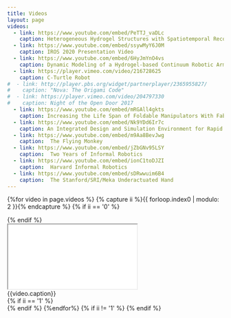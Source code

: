 ```yaml
---
title: Videos
layout: page
videos:
  - link: https://www.youtube.com/embed/PeTTJ_vaDLc
    caption: Heterogeneous Hydrogel Structures with Spatiotemporal Reconfigurability using Addressable and Tunable Voxels
  - link: https://www.youtube.com/embed/ssywMyY6J0M
    caption: IROS 2020 Presentation Video
  - link: https://www.youtube.com/embed/6HyJmYnO4vs
    caption: Dynamic Modeling of a Hydrogel-based Continuum Robotic Arm with Experimental Validation
  - link: https://player.vimeo.com/video/216728625
    caption: C-Turtle Robot
#  - link: http://player.pbs.org/widget/partnerplayer/2365955827/
#    caption: "Nova: The Origami Code"
#  - link: https://player.vimeo.com/video/204797330
#    caption: Night of the Open Door 2017
  - link: https://www.youtube.com/embed/mRGAll4gkts
    caption: Increasing the Life Span of Foldable Manipulators With Fabric
  - link: https://www.youtube.com/embed/Nk9YDd6Ir7c
    caption: An Integrated Design and Simulation Environment for Rapid Prototyping of Laminate Robotics Mechanisms
  - link: https://www.youtube.com/embed/m9Aa8BevJwg
    caption:  The Flying Monkey
  - link: https://www.youtube.com/embed/jZbGNv95LSY
    caption:  Two Years of Informal Robotics
  - link: https://www.youtube.com/embed/ionC1toDJZI
    caption:  Harvard Informal Robotics
  - link: https://www.youtube.com/embed/sDRwwuim6B4
    caption:  The Stanford/SRI/Meka Underactuated Hand
---
```


{%for video in page.videos %}
{% capture ii %}{{ forloop.index0 | modulo: 2 }}{% endcapture %}
{% if ii == '0' %}
<div class="row">
{% endif %}
<div class="col-sm-6">
<div class="thumbnail">
<div class="embed-responsive embed-responsive-16by9">
<iframe src="{{video.link}}" allowfullscreen></iframe>
</div>
<div class="caption">
{{video.caption}}
</div>
</div>
</div>
{% if ii == '1' %}
</div>
{% endif %}
{%endfor%}
{% if ii != '1' %}
</div>
{% endif %}
